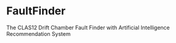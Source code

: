 # FaultFinder
The CLAS12 Drift Chamber Fault Finder with Artificial Intelligence Recommendation System

